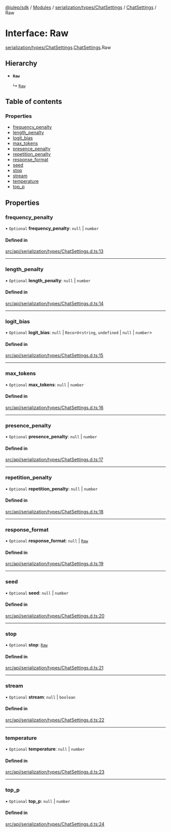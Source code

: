 [@julep/sdk](../README.md) / [Modules](../modules.md) / [serialization/types/ChatSettings](../modules/serialization_types_ChatSettings.md) / [ChatSettings](../modules/serialization_types_ChatSettings.ChatSettings.md) / Raw

# Interface: Raw

[serialization/types/ChatSettings](../modules/serialization_types_ChatSettings.md).[ChatSettings](../modules/serialization_types_ChatSettings.ChatSettings.md).Raw

## Hierarchy

- **`Raw`**

  ↳ [`Raw`](serialization_client_requests_ChatInput.ChatInput.Raw.md)

## Table of contents

### Properties

- [frequency\_penalty](serialization_types_ChatSettings.ChatSettings.Raw.md#frequency_penalty)
- [length\_penalty](serialization_types_ChatSettings.ChatSettings.Raw.md#length_penalty)
- [logit\_bias](serialization_types_ChatSettings.ChatSettings.Raw.md#logit_bias)
- [max\_tokens](serialization_types_ChatSettings.ChatSettings.Raw.md#max_tokens)
- [presence\_penalty](serialization_types_ChatSettings.ChatSettings.Raw.md#presence_penalty)
- [repetition\_penalty](serialization_types_ChatSettings.ChatSettings.Raw.md#repetition_penalty)
- [response\_format](serialization_types_ChatSettings.ChatSettings.Raw.md#response_format)
- [seed](serialization_types_ChatSettings.ChatSettings.Raw.md#seed)
- [stop](serialization_types_ChatSettings.ChatSettings.Raw.md#stop)
- [stream](serialization_types_ChatSettings.ChatSettings.Raw.md#stream)
- [temperature](serialization_types_ChatSettings.ChatSettings.Raw.md#temperature)
- [top\_p](serialization_types_ChatSettings.ChatSettings.Raw.md#top_p)

## Properties

### frequency\_penalty

• `Optional` **frequency\_penalty**: ``null`` \| `number`

#### Defined in

[src/api/serialization/types/ChatSettings.d.ts:13](https://github.com/julep-ai/samantha-monorepo/blob/9aefd53/sdks/js/src/api/serialization/types/ChatSettings.d.ts#L13)

___

### length\_penalty

• `Optional` **length\_penalty**: ``null`` \| `number`

#### Defined in

[src/api/serialization/types/ChatSettings.d.ts:14](https://github.com/julep-ai/samantha-monorepo/blob/9aefd53/sdks/js/src/api/serialization/types/ChatSettings.d.ts#L14)

___

### logit\_bias

• `Optional` **logit\_bias**: ``null`` \| `Record`\<`string`, `undefined` \| ``null`` \| `number`\>

#### Defined in

[src/api/serialization/types/ChatSettings.d.ts:15](https://github.com/julep-ai/samantha-monorepo/blob/9aefd53/sdks/js/src/api/serialization/types/ChatSettings.d.ts#L15)

___

### max\_tokens

• `Optional` **max\_tokens**: ``null`` \| `number`

#### Defined in

[src/api/serialization/types/ChatSettings.d.ts:16](https://github.com/julep-ai/samantha-monorepo/blob/9aefd53/sdks/js/src/api/serialization/types/ChatSettings.d.ts#L16)

___

### presence\_penalty

• `Optional` **presence\_penalty**: ``null`` \| `number`

#### Defined in

[src/api/serialization/types/ChatSettings.d.ts:17](https://github.com/julep-ai/samantha-monorepo/blob/9aefd53/sdks/js/src/api/serialization/types/ChatSettings.d.ts#L17)

___

### repetition\_penalty

• `Optional` **repetition\_penalty**: ``null`` \| `number`

#### Defined in

[src/api/serialization/types/ChatSettings.d.ts:18](https://github.com/julep-ai/samantha-monorepo/blob/9aefd53/sdks/js/src/api/serialization/types/ChatSettings.d.ts#L18)

___

### response\_format

• `Optional` **response\_format**: ``null`` \| [`Raw`](serialization_types_ChatSettingsResponseFormat.ChatSettingsResponseFormat.Raw.md)

#### Defined in

[src/api/serialization/types/ChatSettings.d.ts:19](https://github.com/julep-ai/samantha-monorepo/blob/9aefd53/sdks/js/src/api/serialization/types/ChatSettings.d.ts#L19)

___

### seed

• `Optional` **seed**: ``null`` \| `number`

#### Defined in

[src/api/serialization/types/ChatSettings.d.ts:20](https://github.com/julep-ai/samantha-monorepo/blob/9aefd53/sdks/js/src/api/serialization/types/ChatSettings.d.ts#L20)

___

### stop

• `Optional` **stop**: [`Raw`](../modules/serialization_types_ChatSettingsStop.ChatSettingsStop.md#raw)

#### Defined in

[src/api/serialization/types/ChatSettings.d.ts:21](https://github.com/julep-ai/samantha-monorepo/blob/9aefd53/sdks/js/src/api/serialization/types/ChatSettings.d.ts#L21)

___

### stream

• `Optional` **stream**: ``null`` \| `boolean`

#### Defined in

[src/api/serialization/types/ChatSettings.d.ts:22](https://github.com/julep-ai/samantha-monorepo/blob/9aefd53/sdks/js/src/api/serialization/types/ChatSettings.d.ts#L22)

___

### temperature

• `Optional` **temperature**: ``null`` \| `number`

#### Defined in

[src/api/serialization/types/ChatSettings.d.ts:23](https://github.com/julep-ai/samantha-monorepo/blob/9aefd53/sdks/js/src/api/serialization/types/ChatSettings.d.ts#L23)

___

### top\_p

• `Optional` **top\_p**: ``null`` \| `number`

#### Defined in

[src/api/serialization/types/ChatSettings.d.ts:24](https://github.com/julep-ai/samantha-monorepo/blob/9aefd53/sdks/js/src/api/serialization/types/ChatSettings.d.ts#L24)
